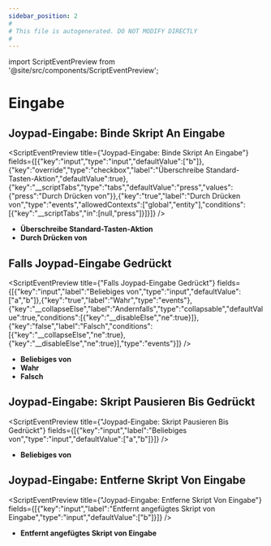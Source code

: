 ```yaml
---
sidebar_position: 2
#
# This file is autogenerated. DO NOT MODIFY DIRECTLY
#
---
```


import ScriptEventPreview from '@site/src/components/ScriptEventPreview';

# Eingabe

## Joypad-Eingabe: Binde Skript An Eingabe
<ScriptEventPreview title={"Joypad-Eingabe: Binde Skript An Eingabe"} fields={[{"key":"input","type":"input","defaultValue":["b"]},{"key":"override","type":"checkbox","label":"Überschreibe Standard-Tasten-Aktion","defaultValue":true},{"key":"__scriptTabs","type":"tabs","defaultValue":"press","values":{"press":"Durch Drücken von"}},{"key":"true","label":"Durch Drücken von","type":"events","allowedContexts":["global","entity"],"conditions":[{"key":"__scriptTabs","in":[null,"press"]}]}]} />

- **Überschreibe Standard-Tasten-Aktion**  
- **Durch Drücken von**  

## Falls Joypad-Eingabe Gedrückt
<ScriptEventPreview title={"Falls Joypad-Eingabe Gedrückt"} fields={[{"key":"input","label":"Beliebiges von","type":"input","defaultValue":["a","b"]},{"key":"true","label":"Wahr","type":"events"},{"key":"__collapseElse","label":"Andernfalls","type":"collapsable","defaultValue":true,"conditions":[{"key":"__disableElse","ne":true}]},{"key":"false","label":"Falsch","conditions":[{"key":"__collapseElse","ne":true},{"key":"__disableElse","ne":true}],"type":"events"}]} />

- **Beliebiges von**  
- **Wahr**  
- **Falsch**  

## Joypad-Eingabe: Skript Pausieren Bis Gedrückt
<ScriptEventPreview title={"Joypad-Eingabe: Skript Pausieren Bis Gedrückt"} fields={[{"key":"input","label":"Beliebiges von","type":"input","defaultValue":["a","b"]}]} />

- **Beliebiges von**  

## Joypad-Eingabe: Entferne Skript Von Eingabe
<ScriptEventPreview title={"Joypad-Eingabe: Entferne Skript Von Eingabe"} fields={[{"key":"input","label":"Entfernt angefügtes Skript von Eingabe","type":"input","defaultValue":["b"]}]} />

- **Entfernt angefügtes Skript von Eingabe**  

